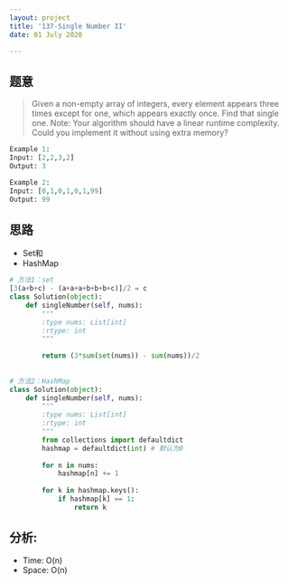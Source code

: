 ```yaml
---
layout: project
title: '137-Single Number II'
date: 01 July 2020

---
```

## 题意
> Given a non-empty array of integers, every element appears three times except for one, which appears exactly once. Find that single one.
> Note: Your algorithm should have a linear runtime complexity. Could you implement it without using extra memory?

~~~python
Example 1:
Input: [2,2,3,2]
Output: 3

Example 2:
Input: [0,1,0,1,0,1,99]
Output: 99
~~~

## 思路
- Set和
- HashMap

~~~python
# 方法1：set
[3(a+b+c) - (a+a+a+b+b+b+c)]/2 = c
class Solution(object):
    def singleNumber(self, nums):
        """
        :type nums: List[int]
        :rtype: int
        """
       
        return (3*sum(set(nums)) - sum(nums))/2
        
 
# 方法2：HashMap
class Solution(object):
    def singleNumber(self, nums):
        """
        :type nums: List[int]
        :rtype: int
        """
        from collections import defaultdict
        hashmap = defaultdict(int) # 默认为0
        
        for n in nums:
            hashmap[n] += 1
            
        for k in hashmap.keys():
            if hashmap[k] == 1:
                return k
~~~

## 分析:
- Time: O(n) 
- Space: O(n) 
